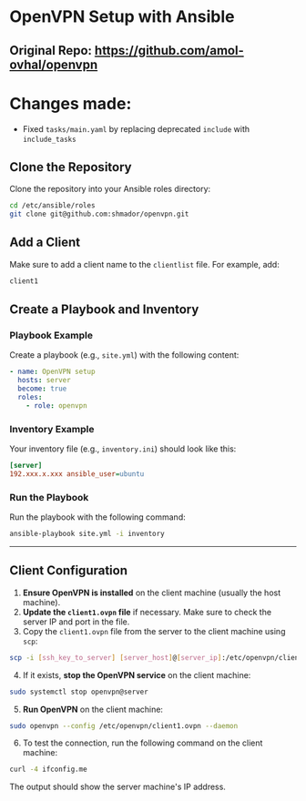 # OpenVPN Setup with Ansible

## Original Repo: https://github.com/amol-ovhal/openvpn

# Changes made:

- Fixed `tasks/main.yaml` by replacing deprecated `include` with `include_tasks`

## Clone the Repository

Clone the repository into your Ansible roles directory:

```bash
cd /etc/ansible/roles
git clone git@github.com:shmador/openvpn.git
```

## Add a Client

Make sure to add a client name to the `clientlist` file. For example, add:

```bash
client1
```

## Create a Playbook and Inventory

### Playbook Example

Create a playbook (e.g., `site.yml`) with the following content:

```yaml
- name: OpenVPN setup
  hosts: server
  become: true
  roles:
    - role: openvpn
```

### Inventory Example

Your inventory file (e.g., `inventory.ini`) should look like this:

```ini
[server]
192.xxx.x.xxx ansible_user=ubuntu
```

### Run the Playbook

Run the playbook with the following command:

```bash
ansible-playbook site.yml -i inventory
```

---

## Client Configuration

1. **Ensure OpenVPN is installed** on the client machine (usually the host machine).
2. **Update the `client1.ovpn` file** if necessary. Make sure to check the server IP and port in the file.
3. Copy the `client1.ovpn` file from the server to the client machine using `scp`:

```bash
scp -i [ssh_key_to_server] [server_host]@[server_ip]:/etc/openvpn/client1.ovpn /etc/openvpn/client1.ovpn
```

4. If it exists, **stop the OpenVPN service** on the client machine:

```bash
sudo systemctl stop openvpn@server
```

5. **Run OpenVPN** on the client machine:

```bash
sudo openvpn --config /etc/openvpn/client1.ovpn --daemon
```

6. To test the connection, run the following command on the client machine:

```bash
curl -4 ifconfig.me
```

The output should show the server machine's IP address.
